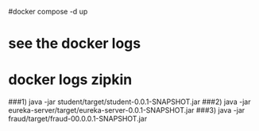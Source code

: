 



#docker compose -d up
# see the docker logs
# docker logs zipkin

###1) java -jar student/target/student-0.0.1-SNAPSHOT.jar
###2) java -jar eureka-server/target/eureka-server-0.0.1-SNAPSHOT.jar
###3) java -jar fraud/target/fraud-00.0.0.1-SNAPSHOT.jar
